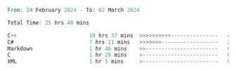 <!--<div align=center><img src="https://leetcard.jacoblin.cool/CalvinWan0101"></div>-->

<!--START_SECTION:waka-->

```rust
From: 24 February 2024 - To: 02 March 2024

Total Time: 25 hrs 40 mins

C++                       10 hrs 37 mins  >>>>>>>>>>---------------   41.25 %
C#                        7 hrs 11 mins   >>>>>>>------------------   27.94 %
Markdown                  1 hr 46 mins    >>-----------------------   06.88 %
C                         1 hr 28 mins    >------------------------   05.73 %
XML                       1 hr 5 mins     >------------------------   04.23 %
```

<!--END_SECTION:waka-->
